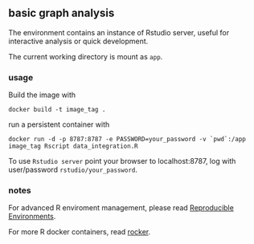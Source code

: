 ## basic graph analysis 

The environment contains an instance of Rstudio server, useful for interactive analysis or quick development.  

The current working directory is mount as `app`.


### usage

Build the image with  

```
docker build -t image_tag .
```
run a persistent container with  
 
```
docker run -d -p 8787:8787 -e PASSWORD=your_password -v `pwd`:/app image_tag Rscript data_integration.R
```

To use `Rstudio server` point your browser to localhost:8787, log with user/password `rstudio/your_password`.


### notes

For advanced R enviroment management, please read [Reproducible Environments](https://environments.rstudio.com/).

For more R docker containers, read [rocker](https://www.rocker-project.org/).

